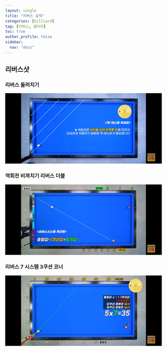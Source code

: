 ```yaml
---
layout: single
title: "리버스 요약"
categories: [billiard]
tag: [리버스, 갤러리]
toc: true
author_profile: false
sidebar:
  nav: "docs"
---
```


## 리버스샷

### 리버스 돌려치기

[![리버스 돌려치기](/images/%EB%A6%AC%EB%B2%84%EC%8A%A4%20%EB%8F%8C%EB%A0%A4%EC%B9%98%EA%B8%B0.png)](/images/%EB%A6%AC%EB%B2%84%EC%8A%A4%20%EB%8F%8C%EB%A0%A4%EC%B9%98%EA%B8%B0.png)

### 역회전 비껴치기 리버스 더블

[![역회전 리버스 1](/images/%EC%97%AD%ED%9A%8C%EC%A0%84%20%EB%A6%AC%EB%B2%84%EC%8A%A4%201.png)](/images/%EC%97%AD%ED%9A%8C%EC%A0%84%20%EB%A6%AC%EB%B2%84%EC%8A%A4%201.png)

### 리버스 7 시스템 3쿠션 코너

[![리버스 7 시스템 1](/images/%EB%A6%AC%EB%B2%84%EC%8A%A4%207%EC%8B%9C%EC%8A%A4%ED%85%9C%201.jpg)](/images/%EB%A6%AC%EB%B2%84%EC%8A%A4%207%EC%8B%9C%EC%8A%A4%ED%85%9C%201.jpg)
